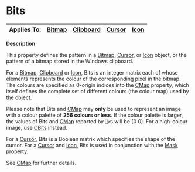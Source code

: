 




<h1 class="heading"><span class="name">Bits</span></h1>

| Applies To: | [Bitmap](./bitmap.md) | [Clipboard](./clipboard.md) | [Cursor](./cursor.md) | [Icon](./icon.md) |
| --- | --- | --- | --- | ---  |


**Description**


This property defines the pattern in a [Bitmap](./bitmap.md), [Cursor](./cursor.md), or [Icon](./icon.md) object, or the pattern of a bitmap stored in the Windows clipboard.


For a [Bitmap](./bitmap.md), [Clipboard](./clipboard.md) or [Icon](./icon.md), Bits is an integer matrix each of whose elements represents the colour of the corresponding pixel in the bitmap. The colours are specified as 0-origin indices into the [CMap](cmap.md) property, which itself defines the complete set of different colours (the colour map) used by the object.


Please note that Bits and [CMap](cmap.md) may **only** be used to represent an image with a colour palette of **256 colours or less**. If the colour palette is larger, the values of Bits and [CMap](cmap.md) reported by `⎕WG` will be (0 0). For a high-colour image, use [CBits](cbits.md) instead.


For a [Cursor](./cursor.md), Bits is a Boolean matrix which specifies the shape of the cursor. For a [Cursor](./cursor.md) and [Icon](./icon.md), Bits is used in conjunction with the [Mask](mask.md) property.


See [CMap](cmap.md) for further details.



